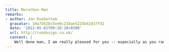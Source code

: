 ```yaml
---
title: Marathon Man
remarks:
- author: Jon Roobottom
  gravatar: 10a75628c5ee0c218ae5225b42d37f42
  date: '2012-05-01T09:28:28+0100'
  url: http://roodesign.co.uk/
  content: |
    Well done man, I am really pleased for you -- especially as you ran the whole distance. I think this earns you 3.4 seconds of smug satisfaction.
---
```

